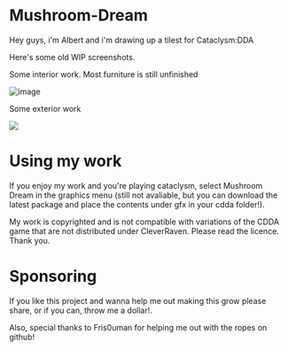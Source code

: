 # Mushroom-Dream

Hey guys, i'm Albert and i'm drawing up a tilest for Cataclysm:DDA

Here's some old WIP screenshots.

Some interior work. Most furniture is still unfinished

![image](https://user-images.githubusercontent.com/80914993/130360719-d4fc6176-f516-49a5-8e9b-3edda35a21cf.png)


Some exterior work 

![](https://preview.redd.it/y7ziawh80y071.png?width=755&format=png&auto=webp&s=ec57b64b81d2c289a1a00f80dff2e8aac6517626)



# Using my work
If you enjoy my work and you're playing cataclysm, select Mushroom Dream in the graphics menu (still not avaliable, but you can download the latest package and place the contents under gfx in your cdda folder!).

My work is copyrighted and is not compatible with  variations of the CDDA game that are not distributed under CleverRaven. Please read the licence. Thank you.


# Sponsoring
If you like this project and wanna help me out making this grow please share, or if you can, throw me a dollar!.



Also, special thanks to Fris0uman for helping me out with the ropes on github!
